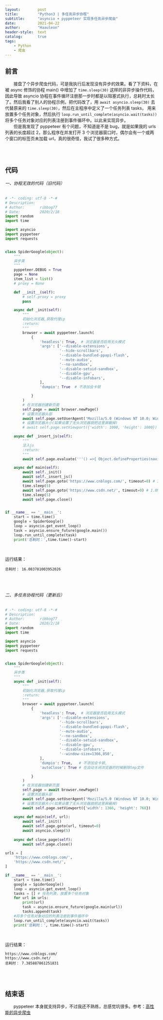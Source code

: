 ```yaml
---
layout:        post
title:         "Python3 | 多任务异步协程"
subtitle:      "asyncio + pyppeteer 实现多任务异步爬虫"
date:          2021-04-22
author:        "Haauleon"
header-style:  text
catalog:       true
tags:
    - Python
    - 爬虫
---
```



## 前言
&emsp;&emsp;接盘了个异步爬虫代码，可是我执行后发现没有异步的效果。看了下资料，在被 async 修饰的协程 main() 中增加了 `time.sleep(30)` 这样的非异步操作代码，因此导致 asyncio 协程在事件循环注册那一步时都是以阻塞式执行，总耗时太长了。然后我看了别人的协程示例，把代码改了，用 `await asyncio.sleep(30)` 去代替原来的 `time.sleep(30)`，然后在主程序中定义了一个任务列表 tasks， 用来放置多个任务对象，然后执行 `loop.run_until_complete(asyncio.wait(tasks))` 将多个任务对象对应的列表注册到事件循环中。以此来实现异步。        
&emsp;&emsp;但是我发现了 pyppeteer 有个问题，不知道是不是 bug，就是如果我的 urls 列表的长度超过 2，那么程序在并发打开 3 个浏览器窗口时，偶尔会有一个或两个窗口的标签页未加载 url，真的很奇怪，我试了很多种方式。

<br><br>

## 代码
###### 一、协程无效的代码（旧代码）
```python
# -*- coding: utf-8 -*-#
# Description:  
# Author:       ribbog77
# Date:         2020/2/18
import random
import time

import asyncio
import pyppeteer
import requests


class SpiderGoogle(object):
    """
    异步类
    """
    pyppeteer.DEBUG = True
    page = None
    item_list = list()
    # proxy = None

    def __init__(self):
        # self.proxy = proxy
        pass

    async def _init(self):
        """
        初始化浏览器,获取代理ip
        :return:
        """
        browser = await pyppeteer.launch(
            {
                'headless': True,  # 浏览器是否启用无头模式
                'args': ['--disable-extensions',
                         '--hide-scrollbars',
                         '--disable-bundled-ppapi-flash',
                         '--mute-audio',
                         '--no-sandbox',
                         '--disable-setuid-sandbox',
                         '--disable-gpu',
                         '--disable-infobars',
                ],
                'dumpio': True  # 不添加会卡顿

            }
        )
        # 在浏览器创建新页面
        self.page = await browser.newPage()
        # 设置浏览器头部
        await self.page.setUserAgent('Mozilla/5.0 (Windows NT 10.0; Win64; x64) AppleWebKit/537.36 ')
        # 设置浏览器大小(如果设置了无头浏览器就把这里屏蔽掉)
        # await self.page.setViewport({'width': 1000, 'height': 1000})

    async def _insert_js(self):
        """
        注入js
        :return:
        """
        await self.page.evaluate('''() =>{ Object.defineProperties(navigator,{ webdriver:{ get: () => false } }) }''')  # 本页刷新后值不变

    async def main(self):
        await self._init()
        await self._insert_js()
        await self.page.goto('https://www.cnblogs.com/', timeout=0) # 3.1MB
        time.sleep(5)
        await self.page.goto('https://www.csdn.net/', timeout=0) # 1.8MB
        time.sleep(5)
        await self.page.close()


if __name__ == '__main__':
    start = time.time()
    google = SpiderGoogle()
    loop = asyncio.get_event_loop()
    task = asyncio.ensure_future(google.main())
    loop.run_until_complete(task)
    print('总耗时：',time.time()-start)  
```

<br>

运行结果：                      
```
总耗时： 16.083781003952026

```

<br><br>

###### 二、多任务协程代码（更新后）
```python
# -*- coding: utf-8 -*-#
# Description:  
# Author:       ribbog77
# Date:         2020/2/18
import random
import time

import asyncio
import pyppeteer
import requests


class SpiderGoogle(object):
    """
    异步类
    """
    async def _init(self):
        """
        初始化浏览器,获取代理ip
        :return:
        """
        browser = await pyppeteer.launch(
            {
                'headless': True,  # 浏览器是否启用无头模式
                'args': ['--disable-extensions',
                         '--hide-scrollbars',
                         '--disable-bundled-ppapi-flash',
                         '--mute-audio',
                         '--no-sandbox',
                         '--disable-setuid-sandbox',
                         '--disable-gpu',
                         '--disable-infobars',
                         '--window-size=1366,850',
                ],
                'dumpio': True,   # 不添加会卡顿,
                'autoClose': True # 在自动关闭浏览器的时候删除tmp文件

            }
        )
        # 在浏览器创建新页面
        self.page = await browser.newPage()
        # 设置浏览器头部
        await self.page.setUserAgent('Mozilla/5.0 (Windows NT 10.0; Win64; x64) AppleWebKit/537.36 ')
        # 设置浏览器大小(如果设置了无头浏览器就把这里屏蔽掉)
        await self.page.setViewport({'width': 1366, 'height': 768})
    
    async def main(self, url):
        await self._init()
        await self.page.goto(url, timeout=0)
        await asyncio.sleep(5)
        
    async def close_page(self):
        await self.page.close()

urls = [
    'https://www.cnblogs.com/',
    'https://www.csdn.net/',
]

if __name__ == '__main__':
    start = time.time()
    google = SpiderGoogle()
    loop = asyncio.get_event_loop()
    tasks = [] # 任务列表，放置多个任务对象
    for url in urls:
        print(url)
        task = asyncio.ensure_future(google.main(url))
        tasks.append(task)
    #将多个任务对象对应的列表注册到事件循环中
    loop.run_until_complete(asyncio.wait(tasks))
    print('总耗时：', time.time()-start)

```

<br>

运行结果：                    
```
https://www.cnblogs.com/
https://www.csdn.net/
总耗时： 7.385887861251831

```

<br><br>

## 结束语
&emsp;&emsp;pyppeteer 本身就支持异步，不过我还不熟练，总感觉坑很多。参考：[高性能的异步爬虫](https://www.cnblogs.com/pythonz/p/10933838.html)